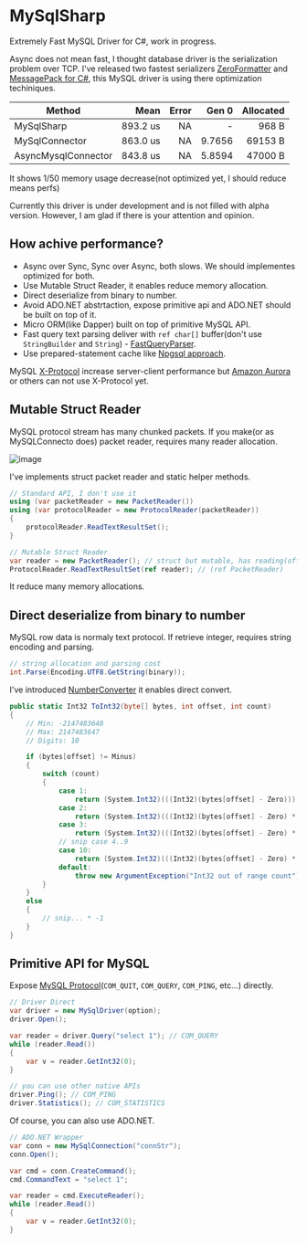 MySqlSharp
===
Extremely Fast MySQL Driver for C#, work in progress.

Async does not mean fast, I thought database driver is the serialization problem over TCP. I've released two fastest serializers [ZeroFormatter](https://github.com/neuecc/ZeroFormatter) and [MessagePack for C#](https://github.com/neuecc/MessagePack-CSharp), this MySQL driver is using there optimization techiniques.

| Method              |     Mean | Error |  Gen 0 | Allocated |
|---------------------|---------:|------:|-------:|----------:|
| MySqlSharp          | 893.2 us |    NA |      - |     968 B |
| MySqlConnector      | 863.0 us |    NA | 9.7656 |   69153 B |
| AsyncMysqlConnector | 843.8 us |    NA | 5.8594 |   47000 B |

It shows 1/50 memory usage decrease(not optimized yet, I should reduce means perfs)

Currently this driver is under development and is not filled with alpha version. However, I am glad if there is your attention and opinion.

How achive performance?
---
* Async over Sync, Sync over Async, both slows. We should implementes optimized for both.
* Use Mutable Struct Reader, it enables reduce memory allocation.
* Direct deserialize from binary to number.
* Avoid ADO.NET abstrtaction, expose primitive api and ADO.NET should be built on top of it.
* Micro ORM(like Dapper) built on top of primitive MySQL API.
* Fast query text parsing deliver with `ref char[]` buffer(don't use `StringBuilder` and `String`) - [FastQueryParser](https://github.com/neuecc/MySqlSharp/blob/master/src/MySqlSharp/Internal/FastQueryParser.cs).
* Use prepared-statement cache like [Npgsql approach](http://www.roji.org/prepared-statements-in-npgsql-3-2).

MySQL [X-Protocol](https://dev.mysql.com/doc/internals/en/x-protocol.html) increase server-client performance but [Amazon Aurora](https://aws.amazon.com/rds/aurora/details/) or others can not use X-Protocol yet.

Mutable Struct Reader
---
MySQL protocol stream has many chunked packets. If you make(or as MySQLConnecto does) packet reader, requires many reader allocation.

![image](https://user-images.githubusercontent.com/46207/29018333-a8902444-7b95-11e7-8215-d4e0000e0fac.png)

I've implements struct packet reader and static helper methods.

```csharp
// Standard API, I don't use it
using (var packetReader = new PacketReader())
using (var protocolReader = new ProtocolReader(packetReader))
{
    protocolReader.ReadTextResultSet();
}

// Mutable Struct Reader
var reader = new PacketReader(); // struct but mutable, has reading(offset) state
ProtocolReader.ReadTextResultSet(ref reader); // (ref PacketReader)
```

It reduce many memory allocations.

Direct deserialize from binary to number
---
MySQL row data is normaly text protocol. If retrieve integer, requires string encoding and parsing.

```csharp
// string allocation and parsing cost
int.Parse(Encoding.UTF8.GetString(binary));
```

I've introduced [NumberConverter](https://github.com/neuecc/MySqlSharp/blob/master/src/MySqlSharp/Internal/NumberConverter.cs) it enables direct convert. 

```csharp
public static Int32 ToInt32(byte[] bytes, int offset, int count)
{
    // Min: -2147483648
    // Max: 2147483647
    // Digits: 10

    if (bytes[offset] != Minus)
    {
        switch (count)
        {
            case 1:
                return (System.Int32)(((Int32)(bytes[offset] - Zero)));
            case 2:
                return (System.Int32)(((Int32)(bytes[offset] - Zero) * 10) + ((Int32)(bytes[offset + 1] - Zero)));
            case 3:
                return (System.Int32)(((Int32)(bytes[offset] - Zero) * 100) + ((Int32)(bytes[offset + 1] - Zero) * 10) + ((Int32)(bytes[offset + 2] - Zero)));
            // snip case 4..9
            case 10:
                return (System.Int32)(((Int32)(bytes[offset] - Zero) * 1000000000) + ((Int32)(bytes[offset + 1] - Zero) * 100000000) + ((Int32)(bytes[offset + 2] - Zero) * 10000000) + ((Int32)(bytes[offset + 3] - Zero) * 1000000) + ((Int32)(bytes[offset + 4] - Zero) * 100000) + ((Int32)(bytes[offset + 5] - Zero) * 10000) + ((Int32)(bytes[offset + 6] - Zero) * 1000) + ((Int32)(bytes[offset + 7] - Zero) * 100) + ((Int32)(bytes[offset + 8] - Zero) * 10) + ((Int32)(bytes[offset + 9] - Zero)));
            default:
                throw new ArgumentException("Int32 out of range count");
        }
    }
    else
    {
        // snip... * -1
    }
}
```

Primitive API for MySQL
---
Expose [MySQL Protocol](http://imysql.com/mysql-internal-manual/text-protocol.html)(`COM_QUIT`, `COM_QUERY`, `COM_PING`, etc...) directly.

```csharp
// Driver Direct
var driver = new MySqlDriver(option);
driver.Open();

var reader = driver.Query("select 1"); // COM_QUERY
while (reader.Read())
{
    var v = reader.GetInt32(0);
}

// you can use other native APIs
driver.Ping(); // COM_PING
driver.Statistics(); // COM_STATISTICS
```

Of course, you can also use ADO.NET.

```csharp
// ADO.NET Wrapper
var conn = new MySqlConnection("connStr");
conn.Open();

var cmd = conn.CreateCommand();
cmd.CommandText = "select 1";

var reader = cmd.ExecuteReader();
while (reader.Read())
{
    var v = reader.GetInt32(0);
}
```